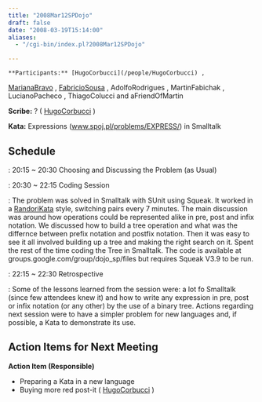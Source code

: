 ```yaml
---
title: "2008Mar12SPDojo"
draft: false
date: "2008-03-19T15:14:00"
aliases:
  - "/cgi-bin/index.pl?2008Mar12SPDojo"

---
```

    **Participants:** [HugoCorbucci](/people/HugoCorbucci) ,
[MarianaBravo](/MarianaBravo) , [FabricioSousa](/FabricioSousa) ,
AdolfoRodrigues , MartinFabichak , LucianoPacheco , ThiagoColucci and
aFriendOfMartin

**Scribe:** ? ( [HugoCorbucci](/people/HugoCorbucci) )

**Kata:** Expressions (www.spoj.pl/problems/EXPRESS/) in Smalltalk

Schedule
--------

 
:   20:15 \~ 20:30 Choosing and Discussing the Problem (as Usual)

 
:   20:30 \~ 22:15 Coding Session

 
:   The problem was solved in Smalltalk with SUnit using Squeak. It
    worked in a [RandoriKata](/RandoriKata) style, switching pairs every
    7 minutes. The main discussion was around how operations could be
    represented alike in pre, post and infix notation. We discussed how
    to build a tree operation and what was the differnce between prefix
    notation and postfix notation. Then it was easy to see it all
    involved building up a tree and making the right search on it. Spent
    the rest of the time coding the Tree in Smalltalk. The code is
    available at groups.google.com/group/dojo\_sp/files but requires
    Squeak V3.9 to be run.

 
:   22:15 \~ 22:30 Retrospective

 
:   Some of the lessons learned from the session were: a lot fo
    Smalltalk (since few attendees knew it) and how to write any
    expression in pre, post or infix notation (or any other) by the use
    of a binary tree. Actions regarding next session were to have a
    simpler problem for new languages and, if possible, a Kata to
    demonstrate its use.

Action Items for Next Meeting
-----------------------------

**Action Item (Responsible)**

-   Preparing a Kata in a new language
-   Buying more red post-it ( [HugoCorbucci](/people/HugoCorbucci) )

